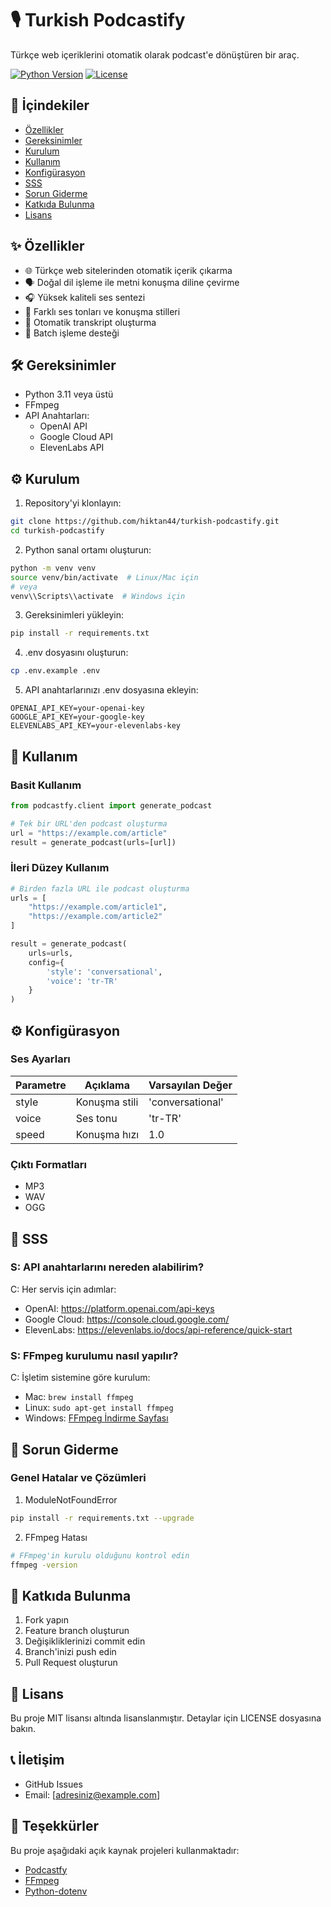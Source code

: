 # 🎙️ Turkish Podcastify

Türkçe web içeriklerini otomatik olarak podcast'e dönüştüren bir araç.

[![Python Version](https://img.shields.io/badge/python-3.11%2B-blue)]()
[![License](https://img.shields.io/badge/license-MIT-green)]()

## 📖 İçindekiler
- [Özellikler](#özellikler)
- [Gereksinimler](#gereksinimler)
- [Kurulum](#kurulum)
- [Kullanım](#kullanım)
- [Konfigürasyon](#konfigürasyon)
- [SSS](#sss)
- [Sorun Giderme](#sorun-giderme)
- [Katkıda Bulunma](#katkıda-bulunma)
- [Lisans](#lisans)

## ✨ Özellikler
- 🌐 Türkçe web sitelerinden otomatik içerik çıkarma
- 🗣️ Doğal dil işleme ile metni konuşma diline çevirme
- 🎧 Yüksek kaliteli ses sentezi
- 📱 Farklı ses tonları ve konuşma stilleri
- 📝 Otomatik transkript oluşturma
- 🔄 Batch işleme desteği

## 🛠️ Gereksinimler
- Python 3.11 veya üstü
- FFmpeg
- API Anahtarları:
  - OpenAI API
  - Google Cloud API
  - ElevenLabs API

## ⚙️ Kurulum

1. Repository'yi klonlayın:
```bash
git clone https://github.com/hiktan44/turkish-podcastify.git
cd turkish-podcastify
```

2. Python sanal ortamı oluşturun:
```bash
python -m venv venv
source venv/bin/activate  # Linux/Mac için
# veya
venv\\Scripts\\activate  # Windows için
```

3. Gereksinimleri yükleyin:
```bash
pip install -r requirements.txt
```

4. .env dosyasını oluşturun:
```bash
cp .env.example .env
```

5. API anahtarlarınızı .env dosyasına ekleyin:
```env
OPENAI_API_KEY=your-openai-key
GOOGLE_API_KEY=your-google-key
ELEVENLABS_API_KEY=your-elevenlabs-key
```

## 🚀 Kullanım

### Basit Kullanım
```python
from podcastfy.client import generate_podcast

# Tek bir URL'den podcast oluşturma
url = "https://example.com/article"
result = generate_podcast(urls=[url])
```

### İleri Düzey Kullanım
```python
# Birden fazla URL ile podcast oluşturma
urls = [
    "https://example.com/article1",
    "https://example.com/article2"
]

result = generate_podcast(
    urls=urls,
    config={
        'style': 'conversational',
        'voice': 'tr-TR'
    }
)
```

## ⚙️ Konfigürasyon

### Ses Ayarları
| Parametre | Açıklama | Varsayılan Değer |
|-----------|----------|------------------|
| style | Konuşma stili | 'conversational' |
| voice | Ses tonu | 'tr-TR' |
| speed | Konuşma hızı | 1.0 |

### Çıktı Formatları
- MP3
- WAV
- OGG

## 📘 SSS

### S: API anahtarlarını nereden alabilirim?
C: Her servis için adımlar:
- OpenAI: https://platform.openai.com/api-keys
- Google Cloud: https://console.cloud.google.com/
- ElevenLabs: https://elevenlabs.io/docs/api-reference/quick-start

### S: FFmpeg kurulumu nasıl yapılır?
C: İşletim sistemine göre kurulum:
- Mac: `brew install ffmpeg`
- Linux: `sudo apt-get install ffmpeg`
- Windows: [FFmpeg İndirme Sayfası](https://ffmpeg.org/download.html)

## 🔧 Sorun Giderme

### Genel Hatalar ve Çözümleri
1. ModuleNotFoundError
```bash
pip install -r requirements.txt --upgrade
```

2. FFmpeg Hatası
```bash
# FFmpeg'in kurulu olduğunu kontrol edin
ffmpeg -version
```

## 👥 Katkıda Bulunma
1. Fork yapın
2. Feature branch oluşturun
3. Değişikliklerinizi commit edin
4. Branch'inizi push edin
5. Pull Request oluşturun

## 📄 Lisans
Bu proje MIT lisansı altında lisanslanmıştır. Detaylar için LICENSE dosyasına bakın.

## 📞 İletişim
- GitHub Issues
- Email: [adresiniz@example.com]

## 🙏 Teşekkürler
Bu proje aşağıdaki açık kaynak projeleri kullanmaktadır:
- [Podcastfy](https://github.com/souzatharsis/podcastfy)
- [FFmpeg](https://ffmpeg.org/)
- [Python-dotenv](https://github.com/theskumar/python-dotenv)
